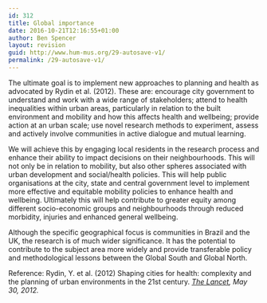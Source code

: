 ```yaml
---
id: 312
title: Global importance
date: 2016-10-21T12:16:55+01:00
author: Ben Spencer
layout: revision
guid: http://www.hum-mus.org/29-autosave-v1/
permalink: /29-autosave-v1/
---
```

The ultimate goal is to implement new approaches to planning and health as advocated by Rydin et al. (2012). These are: encourage city government to understand and work with a wide range of stakeholders; attend to health inequalities within urban areas, particularly in relation to the built environment and mobility and how this affects health and wellbeing; provide action at an urban scale; use novel research methods to experiment, assess and actively involve communities in active dialogue and mutual learning.

We will achieve this by engaging local residents in the research process and enhance their ability to impact decisions on their neighbourhoods. This will not only be in relation to mobility, but also other spheres associated with urban development and social/health policies. This will help public organisations at the city, state and central government level to implement more effective and equitable mobility policies to enhance health and wellbeing. Ultimately this will help contribute to greater equity among different socio-economic groups and neighbourhoods through reduced morbidity, injuries and enhanced general wellbeing.

Although the specific geographical focus is communities in Brazil and the UK, the research is of much wider significance. It has the potential to contribute to the subject area more widely and provide transferable policy and methodological lessons between the Global South and Global North.

Reference: Rydin, Y. et al. (2012) Shaping cities for health: complexity and the planning of urban environments in the 21st century. _[The Lancet](https://www.ucl.ac.uk/healthy-cities/outputs/lancet), May 30, 2012._